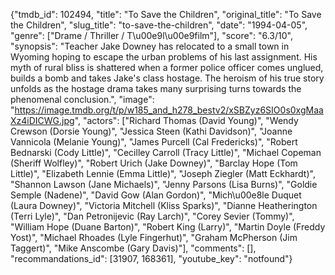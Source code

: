 {"tmdb_id": 102494, "title": "To Save the Children", "original_title": "To Save the Children", "slug_title": "to-save-the-children", "date": "1994-04-05", "genre": ["Drame / Thriller / T\u00e9l\u00e9film"], "score": "6.3/10", "synopsis": "Teacher Jake Downey has relocated to a small town in Wyoming hoping to escape the urban problems of his last assignment. His myth of rural bliss is shattered when a former police officer comes unglued, builds a bomb and takes Jake's class hostage. The heroism of his true story unfolds as the hostage drama takes many surprising turns towards the phenomenal conclusion.", "image": "https://image.tmdb.org/t/p/w185_and_h278_bestv2/xSBZyz6SIO0s0xgMaaXz4iDICWG.jpg", "actors": ["Richard Thomas (David Young)", "Wendy Crewson (Dorsie Young)", "Jessica Steen (Kathi Davidson)", "Joanne Vannicola (Melanie Young)", "James Purcell (Cal Fredericks)", "Robert Bednarski (Cody Little)", "Cecilley Carroll (Tracy Little)", "Michael Copeman (Sheriff Wolfley)", "Robert Urich (Jake Downey)", "Barclay Hope (Tom Little)", "Elizabeth Lennie (Emma Little)", "Joseph Ziegler (Matt Eckhardt)", "Shannon Lawson (Jane Michaels)", "Jenny Parsons (Lisa Burns)", "Goldie Semple (Nadene)", "David Gow (Alan Gordon)", "Mich\u00e8le Duquet (Laura Downey)", "Victoria Mitchell (Kliss Sparks)", "Dianne Heatherington (Terri Lyle)", "Dan Petronijevic (Ray Larch)", "Corey Sevier (Tommy)", "William Hope (Duane Barton)", "Robert King (Larry)", "Martin Doyle (Freddy Yost)", "Michael Rhoades (Lyle Fingerhut)", "Graham McPherson (Jim Taggert)", "Mike Anscombe (Gary Davis)"], "comments": [], "recommandations_id": [31907, 168361], "youtube_key": "notfound"}